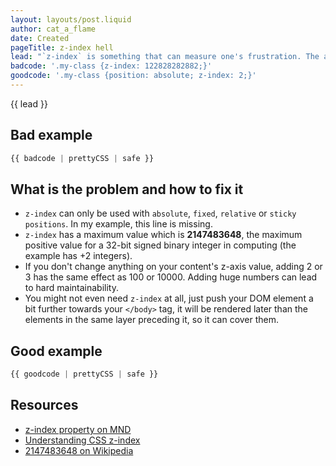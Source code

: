 ```yaml
---
layout: layouts/post.liquid
author: cat_a_flame
date: Created
pageTitle: z-index hell
lead: "`z-index` is something that can measure one's frustration. The amount of digits represent the fact that the developer tried to position the `div` above the content, but failed miserably."
badcode: '.my-class {z-index: 122828282882;}'
goodcode: '.my-class {position: absolute; z-index: 2;}'
---
```


<div class="article-section">

{{ lead }}

## Bad example

```css
{{ badcode | prettyCSS | safe }}
```
</div>
<div class="article-section list-section">

## What is the problem and how to fix it

- `z-index` can only be used with `absolute`, `fixed`, `relative` or `sticky` `positions`. In my example, this line is missing.
- `z-index` has a maximum value which is **2147483648**, the maximum positive value for a 32-bit signed binary integer in computing (the example has +2 integers).
- If you don't change anything on your content's z-axis value, adding 2 or 3 has the same effect as 100 or 10000. Adding huge numbers can lead to hard maintainability.
- You might not even need `z-index` at all, just push your DOM element a bit further towards your `</body>` tag, it will be rendered later than the elements in the same layer preceding it, so it can cover them.
</div>

<div class="article-section">

## Good example

```css
{{ goodcode | prettyCSS | safe }}
```
</div>

<div class="article-section resources-section">

## Resources
- [z-index property on MND](https://developer.mozilla.org/en-US/docs/Web/CSS/z-index)
- [Understanding CSS z-index](https://developer.mozilla.org/en-US/docs/Web/CSS/CSS_Positioning/Understanding_z_index)
- [2147483648 on Wikipedia](https://en.wikipedia.org/wiki/2,147,483,647#In_computing)
</div>
